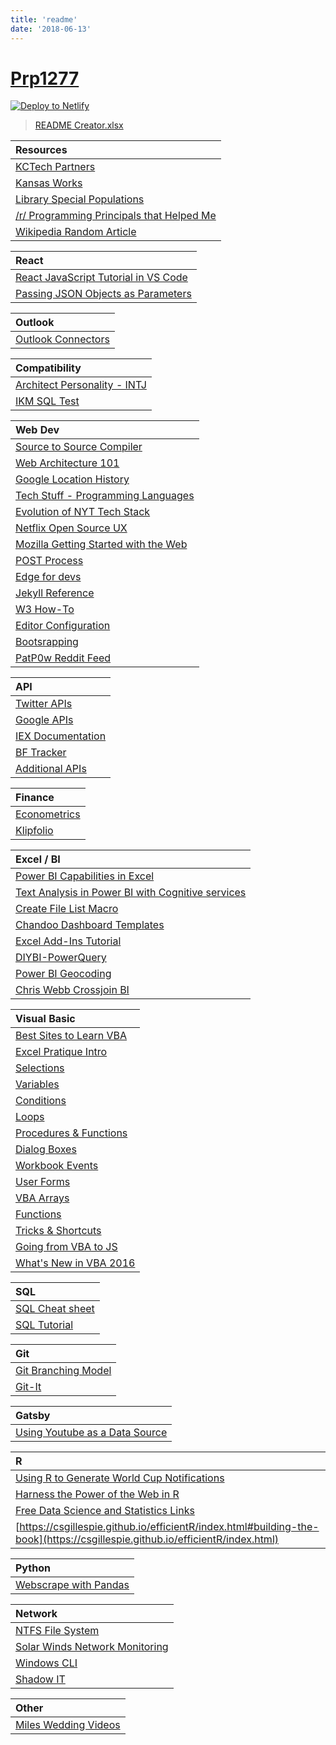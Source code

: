 ```yaml
---
title: 'readme'
date: '2018-06-13'
---
```


# [Prp1277](https://prp1277.github.io)

[![Deploy to Netlify](https://www.netlify.com/img/deploy/button.svg)](https://app.netlify.com/start/deploy?repository=https://github.com/prp1277/prp1277.github.io)

> [README Creator.xlsx](https://1drv.ms/x/s!AoLkNBOSNnKyjZhrk6UObouaz0cVug)

|Resources|
|:----|
|[KCTech Partners](http://www.kctechcouncil.com/partners)|
|[Kansas Works](https://www.kansasworks.com/ada/r/jobs/10621165)|
|[Library Special Populations](https://www.kclibrary.org/business-career/find-job/find-employment-special-populations)|
|[/r/ Programming Principals that Helped Me](https://www.reddit.com/r/learnprogramming/comments/8kvo5s/programming_principles_that_helped_me/?st=JHFQLU5J&sh=aa898404)|
|[Wikipedia Random Article](https://en.wikipedia.org/wiki/Special:Random)|

|React|
|:----|
|[React JavaScript Tutorial in VS Code](https://code.visualstudio.com/docs/nodejs/reactjs-tutorial)|
|[Passing JSON Objects as Parameters ](https://stackoverflow.com/questions/5865442/how-to-pass-json-object-as-a-parameter-to-another-method)|

|Outlook|
|:----|
|[Outlook Connectors](https://outlook.office.com/connectors/Home/Login?Client=Win32_Outlook&MailboxAddress=PowellPR%40hawks.rockhurst.edu&Culture=en-US&MailboxType=User&Category=Mail&src=inbox)|

|Compatibility|
|:----|
|[Architect Personality - INTJ](https://www.16personalities.com/intj-personality)|
|[IKM SQL Test](https://online.ikmnet.com/test_result/showresult.cfm)|

|Web Dev|
|:----|
|[Source to Source Compiler](https://en.wikipedia.org/wiki/Source-to-source_compiler)|
|[Web Architecture 101](https://engineering.videoblocks.com/web-architecture-101-a3224e126947)|
|[Google Location History](https://stackoverflow.com/questions/32332904/current-url-to-download-kml-data-from-google-location-history)|
|[Tech Stuff - Programming Languages](https://open.spotify.com/episode/32eqHCWIpqsYf3xN3kKKJg?si=dRignF0tRsG32ye52BLfzQ)|
|[Evolution of NYT Tech Stack](https://stackshare.io/posts/evolution-of-new-york-times-tech-stack)|
|[Netflix Open Source UX](https://drive.google.com/drive/folders/1y4X8H56TS6M7AXAU7yIm0EyxhqNUy1sz)|
|[Mozilla Getting Started with the Web](https://developer.mozilla.org/en-US/docs/Learn/Getting_started_with_the_web)|
|[POST Process](https://www.lifewire.com/what-is-post-2625953)|
|[Edge for devs](https://blogs.windows.com/msedgedev/2018/05/11/introducing-edge-devtools-protocol/)|
|[Jekyll Reference](https://jekyllrb.com/docs/home/)|
|[W3 How-To](https://www.w3schools.com/howto/howto_css_bottom_nav.asp)|
|[Editor Configuration](http://editorconfig.org/)|
|[Bootsrapping](https://bootsnipp.com/)|
|[PatP0w Reddit Feed](https://www.reddit.com/.json?feed=4e6cf8d760d7d15b9f9b50288143800681feed51&user=PATP0W)|

|API|
|:----|
|[Twitter APIs](https://developer.twitter.com/en/use-cases/analyze)|
|[Google APIs](https://docs.google.com/spreadsheets/d/e/2PACX-1vSagKTIeMWiRffzpL8vL9eu_BAr_2DSyBSQJKbWwPSOl0Z7JOhBQaIPenm4lYXXtEzZOdTGXCbd1U6D/pubhtml)|
|[IEX Documentation](https://iextrading.com/developer/)|
|[BF Tracker](https://battlefieldtracker.com/bf1/profile/xbox/imamiget1277/live)|
|[Additional APIs](onenote:)|

|Finance|
|:----|
|[Econometrics](https://www.bing.com/search?q=exconometrics&form=EDGTCT&qs=PF&cvid=294feca3c6e840998d1faa3fda70ae45&cc=US&setlang=en-US&PC=LSJS)|
|[Klipfolio](https://www.klipfolio.com/)|

|Excel / BI|
|:----|
|[Power BI Capabilities in Excel](https://dev.office.com/blogs/azure-machine-learning-javascript-custom-functions-and-power-bi-custom-visuals-further-expand-developers-capabilities-with-excel)|
|[Text Analysis in Power BI with Cognitive services](https://www.youtube.com/watch?v=WWod8ETS7J8)|
|[Create File List Macro](https://www.myonlinetraininghub.com/Create-Hyperlinked-List-of-Files-in-Subfolders)|
|[Chandoo Dashboard Templates](http://chandoo.org/dbt/index.html)|
|[Excel Add-Ins Tutorial](https://docs.microsoft.com/en-us/office/dev/add-ins/tutorials/excel-tutorial)|
|[DIYBI-PowerQuery](C:\Users\prp12.000\OneDrive\Documents\Reinhart\Resources\DIYBI-PowerQuery)|
|[Power BI Geocoding](https://msdn.microsoft.com/en-us/library/ff701714.aspx)|
|[Chris Webb Crossjoin BI](https://blog.crossjoin.co.uk/)|

|Visual Basic|
|:----|
|[Best Sites to Learn VBA](https://blog.cometdocs.com/the-best-places-to-learn-vba-online)|
|[Excel Pratique Intro](https://www.excel-pratique.com/en/vba/introduction.php)|
|[Selections](https://www.excel-pratique.com/en/vba/selections.php)|
|[Variables](https://www.excel-pratique.com/en/vba/variables.php)|
|[Conditions](https://www.excel-pratique.com/en/vba/conditions.php)|
|[Loops](https://www.excel-pratique.com/en/vba/loops.php)|
|[Procedures & Functions](https://www.excel-pratique.com/en/vba/procedures_functions.php)|
|[Dialog Boxes](onenote:)|
|[Workbook Events](https://www.excel-pratique.com/en/vba/workbook_events.php)|
|[User Forms](https://www.excel-pratique.com/en/vba/userform.php)|
|[VBA Arrays](https://www.excel-pratique.com/en/vba/vba_arrays.php)|
|[Functions](https://www.excel-pratique.com/en/vba/vba_functions.php)|
|[Tricks & Shortcuts](https://www.excel-pratique.com/en/vba/vba_tricks.php)|
|[Going from VBA to JS](https://blogs.msmvps.com/wordmeister/category/vba-js/)|
|[What's New in VBA 2016](https://msdn.microsoft.com/en-us/vba/office-shared-vba/articles/what-s-new-for-vba-in-office-2016)|

|SQL|
|:----|
|[SQL Cheat sheet](https://www.kdnuggets.com/2018/07/sql-cheat-sheet.html)|
|[SQL Tutorial](http://sol.gfxile.net/g3/)|

|Git|
|:----|
|[Git Branching Model](https://nvie.com/posts/a-successful-git-branching-model/)|
|[Git-It](http://jlord.us/git-it/index.html)|

|Gatsby|
|:----|
|[Using Youtube as a Data Source](https://dzone.com/articles/using-youtube-as-a-data-source-in-gatsbyjs)|

|R|
|:----|
|[Using R to Generate World Cup Notifications](https://www.openanalytics.eu/blog/2018/07/05/world-cup-notifications-with-r/)|
|[Harness the Power of the Web in R](https://www.lucymcgowan.com/talk/asa_joint_statistical_meeting_2018/)|
|[Free Data Science and Statistics Links](http://www.deeplytrivial.com/2017/10/statistics-sunday-free-data-science-and.html)|
|[https://csgillespie.github.io/efficientR/index.html#building-the-book](https://csgillespie.github.io/efficientR/index.html)|

|Python|
|:----|
|[Webscrape with Pandas](http://blog.kaggle.com/2017/01/31/scraping-for-craft-beers-a-dataset-creation-tutorial/?utm_medium=email&utm_source=intercom&utm_campaign=new+user+onboarding)|

|Network|
|:----|
|[NTFS File System](https://www.lifewire.com/ntfs-file-system-2625948)|
|[Solar Winds Network Monitoring](https://www.solarwinds.com/free-tools)|
|[Windows CLI](https://www.computerhope.com/issues/chusedos.htm)|
|[Shadow IT](https://wikipedia.org/wiki/Shadow_IT)|

|Other|
|:----|
|[Miles Wedding Videos](https://1drv.ms/f/s!AoLkNBOSNnKyidYKmxhQYQddSx_bJA)|